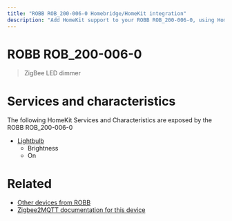 ```yaml
---
title: "ROBB ROB_200-006-0 Homebridge/HomeKit integration"
description: "Add HomeKit support to your ROBB ROB_200-006-0, using Homebridge, Zigbee2MQTT and homebridge-z2m."
---
```

<!---
This file has been GENERATED using src/docgen/docgen.ts
DO NOT EDIT THIS FILE MANUALLY!
-->
# ROBB ROB_200-006-0
> ZigBee LED dimmer


# Services and characteristics
The following HomeKit Services and Characteristics are exposed by
the ROBB ROB_200-006-0

* [Lightbulb](../../light.md)
  * Brightness
  * On


# Related
* [Other devices from ROBB](../index.md#robb)
* [Zigbee2MQTT documentation for this device](https://www.zigbee2mqtt.io/devices/ROB_200-006-0.html)
